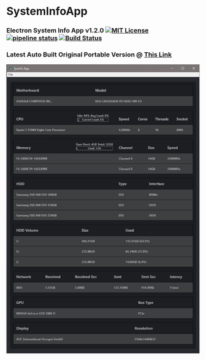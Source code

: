 # SystemInfoApp
### Electron System Info App v1.2.0 [![MIT License](https://img.shields.io/github/license/nrpatten/SysInfoApp.svg?color=success)](https://github.com/nrpatten/SysInfoApp/blob/original/LICENSE) [![pipeline status](https://img.shields.io/gitlab/pipeline/nrpatten/SysinfoApp/original.svg)](https://gitlab.com/nrpatten/SysInfoApp/commits/original) [![Build Status](https://dev.azure.com/nrpatten/SysinfoApp/_apis/build/status/SysinfoApp-Original?branchName=original)](https://dev.azure.com/nrpatten/SysinfoApp/_build/latest?definitionId=9&branchName=original)

### Latest Auto Built Original Portable Version @ [This Link](https://sysinfoapp.blob.core.windows.net/original/SysInfoApp.exe)
![SysInfoApp](SysInfoApp.jpg) 
